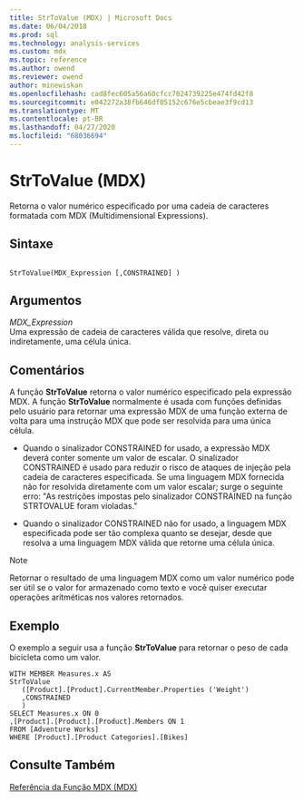 ```yaml
---
title: StrToValue (MDX) | Microsoft Docs
ms.date: 06/04/2018
ms.prod: sql
ms.technology: analysis-services
ms.custom: mdx
ms.topic: reference
ms.author: owend
ms.reviewer: owend
author: minewiskan
ms.openlocfilehash: cad8fec605a56a60cfcc7024739225e474fd42f8
ms.sourcegitcommit: e042272a38fb646df05152c676e5cbeae3f9cd13
ms.translationtype: MT
ms.contentlocale: pt-BR
ms.lasthandoff: 04/27/2020
ms.locfileid: "68036694"
---
```

# <a name="strtovalue-mdx"></a>StrToValue (MDX)


  Retorna o valor numérico especificado por uma cadeia de caracteres formatada com MDX (Multidimensional Expressions).  
  
## <a name="syntax"></a>Sintaxe  
  
```  
  
StrToValue(MDX_Expression [,CONSTRAINED] )   
```  
  
## <a name="arguments"></a>Argumentos  
 *MDX_Expression*  
 Uma expressão de cadeia de caracteres válida que resolve, direta ou indiretamente, uma célula única.  
  
## <a name="remarks"></a>Comentários  
 A função **StrToValue** retorna o valor numérico especificado pela expressão MDX. A função **StrToValue** normalmente é usada com funções definidas pelo usuário para retornar uma expressão MDX de uma função externa de volta para uma instrução MDX que pode ser resolvida para uma única célula.  
  
-   Quando o sinalizador CONSTRAINED for usado, a expressão MDX deverá conter somente um valor de escalar. O sinalizador CONSTRAINED é usado para reduzir o risco de ataques de injeção pela cadeia de caracteres especificada. Se uma linguagem MDX fornecida não for resolvida diretamente com um valor escalar; surge o seguinte erro: "As restrições impostas pelo sinalizador CONSTRAINED na função STRTOVALUE foram violadas."  
  
-   Quando o sinalizador CONSTRAINED não for usado, a linguagem MDX especificada pode ser tão complexa quanto se desejar, desde que resolva a uma linguagem MDX válida que retorne uma célula única.  
  
> [!NOTE]  
>  Retornar o resultado de uma linguagem MDX como um valor numérico pode ser útil se o valor for armazenado como texto e você quiser executar operações aritméticas nos valores retornados.  
  
## <a name="example"></a>Exemplo  
 O exemplo a seguir usa a função **StrToValue** para retornar o peso de cada bicicleta como um valor.  
  
```  
WITH MEMBER Measures.x AS   
StrToValue   
   ([Product].[Product].CurrentMember.Properties ('Weight')  
   ,CONSTRAINED  
   )  
SELECT Measures.x ON 0  
,[Product].[Product].[Product].Members ON 1  
FROM [Adventure Works]  
WHERE [Product].[Product Categories].[Bikes]  
```  
  
## <a name="see-also"></a>Consulte Também  
 [Referência da Função MDX &#40;MDX&#41;](../mdx/mdx-function-reference-mdx.md)  
  
  
